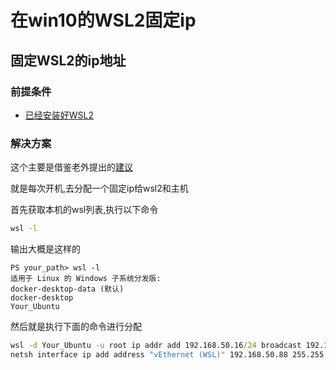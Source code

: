 # 在win10的WSL2固定ip

## 固定WSL2的ip地址

### 前提条件

* [已经安装好WSL2](../../docs/Productivity/wsl2-dev.md)

### 解决方案

这个主要是借鉴老外提出的[建议](https://lifesaver.codes/answer/static-ip-on-wsl-2-418)

就是每次开机,去分配一个固定ip给wsl2和主机

首先获取本机的wsl列表,执行以下命令

```cmd
wsl -l
```

输出大概是这样的

```text
PS your_path> wsl -l
适用于 Linux 的 Windows 子系统分发版:
docker-desktop-data (默认)
docker-desktop
Your_Ubuntu
```

然后就是执行下面的命令进行分配

```cmd
wsl -d Your_Ubuntu -u root ip addr add 192.168.50.16/24 broadcast 192.168.50.255 dev eth0 label eth0:1
netsh interface ip add address "vEthernet (WSL)" 192.168.50.88 255.255.255.0
```
